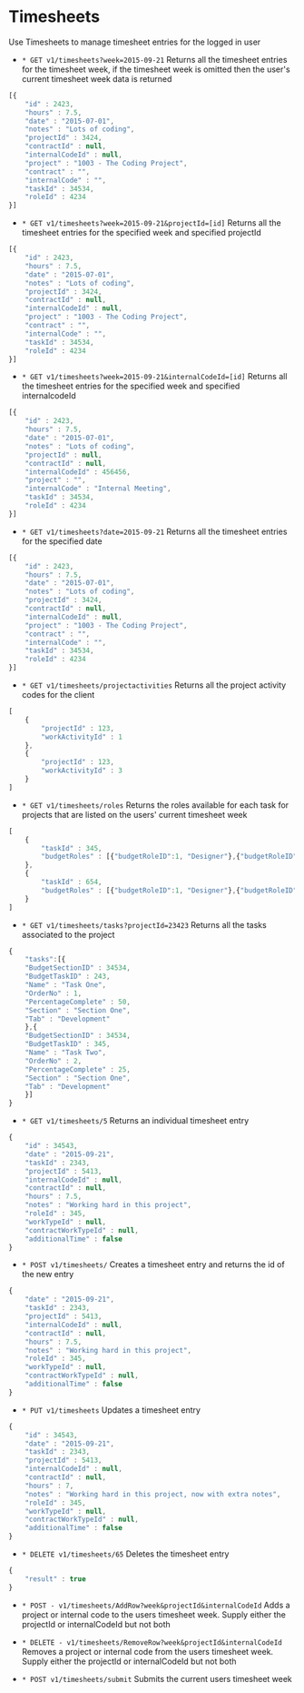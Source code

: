 # Timesheets
Use Timesheets to manage timesheet entries for the logged in user

* `* GET v1/timesheets?week=2015-09-21` Returns all the timesheet entries for the timesheet week, if the timesheet week is omitted then the user's current timesheet week data is returned

```javascript
[{ 
	"id" : 2423,
	"hours" : 7.5,
	"date" : "2015-07-01",
	"notes" : "Lots of coding",
	"projectId" : 3424,
	"contractId" : null,
	"internalCodeId" : null,
	"project" : "1003 - The Coding Project",
	"contract" : "",
	"internalCode" : "",
	"taskId" : 34534,
	"roleId" : 4234
}]
```


* `* GET v1/timesheets?week=2015-09-21&projectId=[id]` Returns all the timesheet entries for the specified week and specified projectId

```javascript
[{ 
	"id" : 2423,
	"hours" : 7.5,
	"date" : "2015-07-01",
	"notes" : "Lots of coding",
	"projectId" : 3424,
	"contractId" : null,
	"internalCodeId" : null,
	"project" : "1003 - The Coding Project",
	"contract" : "",
	"internalCode" : "",
	"taskId" : 34534,
	"roleId" : 4234
}]
```

* `* GET v1/timesheets?week=2015-09-21&internalCodeId=[id]` Returns all the timesheet entries for the specified week and specified internalcodeId

```javascript
[{ 
	"id" : 2423,
	"hours" : 7.5,
	"date" : "2015-07-01",
	"notes" : "Lots of coding",
	"projectId" : null,
	"contractId" : null,
	"internalCodeId" : 456456,
	"project" : "",
	"internalCode" : "Internal Meeting",
	"taskId" : 34534,
	"roleId" : 4234 
}]
```


* `* GET v1/timesheets?date=2015-09-21` Returns all the timesheet entries for the specified date

```javascript
[{ 
	"id" : 2423,
	"hours" : 7.5,
	"date" : "2015-07-01",
	"notes" : "Lots of coding",
	"projectId" : 3424,
	"contractId" : null,
	"internalCodeId" : null,
	"project" : "1003 - The Coding Project",
	"contract" : "",
	"internalCode" : "",
	"taskId" : 34534,
	"roleId" : 4234
}]
```

* `* GET v1/timesheets/projectactivities` Returns all the project activity codes for the client

```javascript
[
	{
		"projectId" : 123,
		"workActivityId" : 1
	},
	{
		"projectId" : 123,
		"workActivityId" : 3
	}
]
```

* `* GET v1/timesheets/roles` Returns the roles available for each task for projects that are listed on the users' current timesheet week

```javascript
[
	{
		"taskId" : 345,
		"budgetRoles" : [{"budgetRoleID":1, "Designer"},{"budgetRoleID":2, "Developer"}]
	},
	{
		"taskId" : 654,
		"budgetRoles" : [{"budgetRoleID":1, "Designer"},{"budgetRoleID":2, "Developer"}]
	}
]
```

* `* GET v1/timesheets/tasks?projectId=23423` Returns all the tasks associated to the project

```javascript
{
	"tasks":[{
	"BudgetSectionID" : 34534,
	"BudgetTaskID" : 243,
	"Name" : "Task One",
	"OrderNo" : 1,
	"PercentageComplete" : 50,
	"Section" : "Section One",
	"Tab" : "Development"
	},{
	"BudgetSectionID" : 34534,
	"BudgetTaskID" : 345,
	"Name" : "Task Two",
	"OrderNo" : 2,
	"PercentageComplete" : 25,
	"Section" : "Section One",
	"Tab" : "Development"
	}]
}
```
* `* GET v1/timesheets/5` Returns an individual timesheet entry

```javascript
{ 
	"id" : 34543, 
	"date" : "2015-09-21",
	"taskId" : 2343,
	"projectId" : 5413,
	"internalCodeId" : null,
	"contractId" : null,
	"hours" : 7.5,
	"notes" : "Working hard in this project",
	"roleId" : 345,
	"workTypeId" : null,
	"contractWorkTypeId" : null,
	"additionalTime" : false
}
```

* `* POST v1/timesheets/` Creates a timesheet entry and returns the id of the new entry

```javascript
{ 
	"date" : "2015-09-21",
	"taskId" : 2343,
	"projectId" : 5413,
	"internalCodeId" : null,
	"contractId" : null,
	"hours" : 7.5,
	"notes" : "Working hard in this project",
	"roleId" : 345,
	"workTypeId" : null,
	"contractWorkTypeId" : null,
	"additionalTime" : false
}
```
* `* PUT v1/timesheets` Updates a timesheet entry

```javascript
{ 
	"id" : 34543, 
	"date" : "2015-09-21",
	"taskId" : 2343,
	"projectId" : 5413,
	"internalCodeId" : null,
	"contractId" : null,
	"hours" : 7,
	"notes" : "Working hard in this project, now with extra notes",
	"roleId" : 345,
	"workTypeId" : null,
	"contractWorkTypeId" : null,
	"additionalTime" : false
}
```

* `* DELETE v1/timesheets/65` Deletes the timesheet entry
```javascript
{ 
	"result" : true
}
```

* `* POST - v1/timesheets/AddRow?week&projectId&internalCodeId` Adds a project or internal code to the users timesheet week. Supply either the projectId or internalCodeId but not both

* `* DELETE - v1/timesheets/RemoveRow?week&projectId&internalCodeId` Removes a project or internal code from the users timesheet week. Supply either the projectId or internalCodeId but not both

* `* POST v1/timesheets/submit` Submits the current users timesheet week
